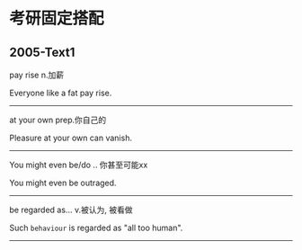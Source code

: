 # 考研固定搭配

## 2005-Text1	

pay rise  n.加薪

Everyone like a fat pay rise.

---

at your own  prep.你自己的

Pleasure at your own can vanish.

---

You might even be/do .. 你甚至可能xx

You might even be outraged. 

---

be regarded as... v.被认为, 被看做

Such ``behaviour`` is regarded as "all too human".

---

